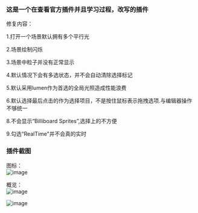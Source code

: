 ### 这是一个在查看官方插件并且学习过程，改写的插件

修复内容：  

1.打开一个场景默认拥有多个平行光  

2.场景绘制闪烁  

3.场景中粒子并没有正常显示  

4.默认情况下会有多选状态，并不会自动清除选择标记  

5.默认采用lumen作为首选的全局光照造成性能浪费  

6.默认选择最后点击的作为选择项目，不是按住鼠标表示拖拽选项.与编辑器操作不够统一  

8.不会显示“Billiboard Sprites”,选择上的不方便  

9.勾选“RealTime"并不会真的实时  

### 插件截图
图标：  
![image](https://github.com/MonsterGuo/UE-Actor-Palette/assets/39860733/5885d324-ec37-47fa-94eb-b43ded4e3e07)

概览：  
![image](https://github.com/MonsterGuo/UE-Actor-Palette/assets/39860733/82efee53-2d69-4979-88b7-ba8665d7e6d8)

![image](https://github.com/MonsterGuo/UE-Actor-Palette/assets/39860733/3840d255-6eb3-4404-8070-183315c661e8)




